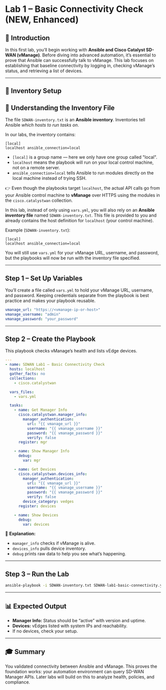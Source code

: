 # Lab 1 – Basic Connectivity Check (NEW, Enhanced)

## 📘 Introduction
In this first lab, you’ll begin working with **Ansible and Cisco Catalyst SD-WAN (vManage)**. Before diving into advanced automation, it’s essential to prove that Ansible can successfully talk to vManage. This lab focuses on establishing that baseline connectivity by logging in, checking vManage’s status, and retrieving a list of devices.

---

## 📂 Inventory Setup
## 🔎 Understanding the Inventory File

The file `SDWAN-inventory.txt` is an **Ansible inventory**. Inventories tell Ansible *which hosts to run tasks on*.

In our labs, the inventory contains:
```
[local]
localhost ansible_connection=local
```

- `[local]` is a group name — here we only have one group called "local".  
- `localhost` means the playbook will run on your local control machine, not on a remote server.  
- `ansible_connection=local` tells Ansible to run modules directly on the local machine instead of trying SSH.

👉 Even though the playbooks target `localhost`, the actual API calls go from your Ansible control machine to **vManage** over HTTPS using the modules in the `cisco.catalystwan` collection.


In this lab, instead of only using `vars.yml`, you will also rely on an **Ansible inventory file** named `SDWAN-inventory.txt`.
This file is provided to you and already contains the host definition for `localhost` (your control machine).

Example (`SDWAN-inventory.txt`):
```
[local]
localhost ansible_connection=local
```
You will still use `vars.yml` for your vManage URL, username, and password, but the playbooks will now be run with the inventory file specified.

---

## Step 1 – Set Up Variables
You’ll create a file called `vars.yml` to hold your vManage URL, username, and password. Keeping credentials separate from the playbook is best practice and makes your playbook reusable.

```yaml
vmanage_url: "https://<vmanage-ip-or-host>"
vmanage_username: "admin"
vmanage_password: "your_password"
```

---

## Step 2 – Create the Playbook
This playbook checks vManage’s health and lists vEdge devices.

```yaml
---
- name: SDWAN Lab1 — Basic Connectivity Check
  hosts: localhost
  gather_facts: no
  collections:
    - cisco.catalystwan

  vars_files:
    - vars.yml

  tasks:
    - name: Get Manager Info
      cisco.catalystwan.manager_info:
        manager_authentication:
          url: "{{ vmanage_url }}"
          username: "{{ vmanage_username }}"
          password: "{{ vmanage_password }}"
          verify: false
      register: mgr

    - name: Show Manager Info
      debug:
        var: mgr

    - name: Get Devices
      cisco.catalystwan.devices_info:
        manager_authentication:
          url: "{{ vmanage_url }}"
          username: "{{ vmanage_username }}"
          password: "{{ vmanage_password }}"
          verify: false
        device_category: vedges
      register: devices

    - name: Show Devices
      debug:
        var: devices
```

🔎 **Explanation:**  
- `manager_info` checks if vManage is alive.  
- `devices_info` pulls device inventory.  
- `debug` prints raw data to help you see what’s happening.

---

## Step 3 – Run the Lab
```bash
ansible-playbook -i SDWAN-inventory.txt SDWAN-lab1-basic-connectivity.yml
```

---

## 📊 Expected Output
- **Manager Info:** Status should be “active” with version and uptime.  
- **Devices:** vEdges listed with system IPs and reachability.  
- If no devices, check your setup.

---

## 🎓 Summary
You validated connectivity between Ansible and vManage. This proves the foundation works: your automation environment can query SD-WAN Manager APIs. Later labs will build on this to analyze health, policies, and compliance.
